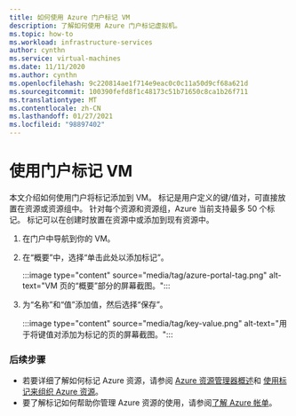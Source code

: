 ```yaml
---
title: 如何使用 Azure 门户标记 VM
description: 了解如何使用 Azure 门户标记虚拟机。
ms.topic: how-to
ms.workload: infrastructure-services
author: cynthn
ms.service: virtual-machines
ms.date: 11/11/2020
ms.author: cynthn
ms.openlocfilehash: 9c220814ae1f714e9eac0c0c11a50d9cf68a621d
ms.sourcegitcommit: 100390fefd8f1c48173c51b71650c8ca1b26f711
ms.translationtype: MT
ms.contentlocale: zh-CN
ms.lasthandoff: 01/27/2021
ms.locfileid: "98897402"
---
```

# <a name="tagging-a-vm-using-the-portal"></a>使用门户标记 VM

本文介绍如何使用门户将标记添加到 VM。 标记是用户定义的键/值对，可直接放置在资源或资源组中。 针对每个资源和资源组，Azure 当前支持最多 50 个标记。 标记可以在创建时放置在资源中或添加到现有资源中。


1. 在门户中导航到你的 VM。
1. 在“概要”中，选择“单击此处以添加标记”。

    :::image type="content" source="media/tag/azure-portal-tag.png" alt-text="VM 页的“概要”部分的屏幕截图。":::

1. 为“名称”和“值”添加值，然后选择“保存”。

    :::image type="content" source="media/tag/key-value.png" alt-text="用于将键值对添加为标记的页的屏幕截图。":::

### <a name="next-steps"></a>后续步骤

- 若要详细了解如何标记 Azure 资源，请参阅 [Azure 资源管理器概述](../azure-resource-manager/management/overview.md)和 [使用标记来组织 Azure 资源](../azure-resource-manager/management/tag-resources.md)。
- 要了解标记如何帮助你管理 Azure 资源的使用，请参阅[了解 Azure 帐单](../cost-management-billing/understand/review-individual-bill.md)。
